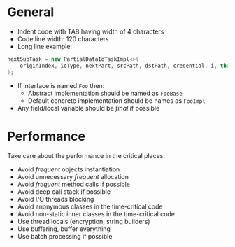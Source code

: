 # General
* Indent code with TAB having width of 4 characters
* Code line width: 120 characters
* Long line example:
```java
nextSubTask = new PartialDataIoTaskImpl<>(
	originIndex, ioType, nextPart, srcPath, dstPath, credential, i, this
);
```
* If interface is named `Foo` then:
  * Abstract implementation should be named as `FooBase`
  * Default concrete implementation should be names as `FooImpl`
* Any field/local variable should be *final* if possible

# Performance
Take care about the performance in the critical places:
* Avoid *frequent* objects instantiation
* Avoid unnecessary *frequent* allocation
* Avoid *frequent* method calls if possible
* Avoid deep call stack if possible
* Avoid I/O threads blocking
* Avoid anonymous classes in the time-critical code
* Avoid non-static inner classes in the time-critical code
* Use thread locals (encryption, string builders)
* Use buffering, buffer everything
* Use batch processing if possible
